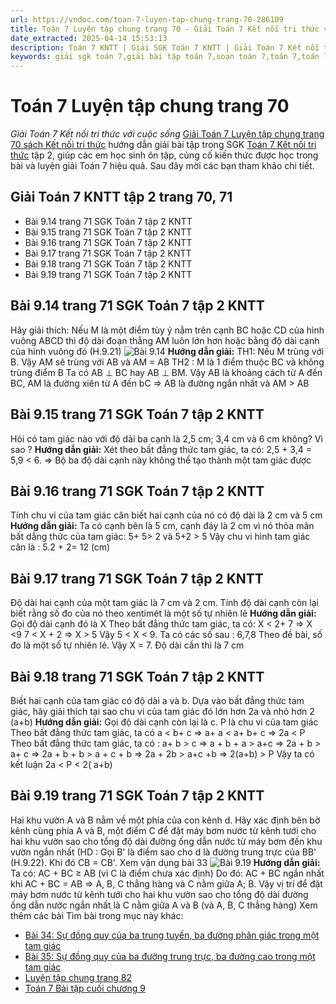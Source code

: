 ```yaml
---
url: https://vndoc.com/toan-7-luyen-tap-chung-trang-70-286109
title: Toán 7 Luyện tập chung trang 70 - Giải Toán 7 Kết nối tri thức với cuộc sống - VnDoc.com
date_extracted: 2025-04-14 15:53:13
description: Toán 7 KNTT | Giải SGK Toán 7 KNTT | Giải Toán 7 Kết nối tri thức| Giải bài tập Toán 7 Luyện tập chung trang 70 bao gồm lời giải chi tiết cho từng bài tập trong SGK Toán 7 tập 2 Kết nối tri thức, mời các bạn tham khảo.
keywords: giải sgk toán 7,giải bài tập toán 7,soạn toán 7,toán 7,toán lớp 7,giải toán 7,sgk toán 7,toan 7,giai toan 7,toán 7 tập 1,toán lớp 7 tập 2,bài tập toán lớp 7,giải bài tập toán lớp 7,sgk toán 7 tập 2,toán 7 kết nối tri thức,giải toán 7 kết nối tri thức,giải toán 7 kntt,Toán 7 Luyện tập chung trang 70,Luyện tập chung trang 70,Giải Toán 7 Luyện tập chung trang 70,toán lớp 7 Kết nối tri thức bài 31
---
```


# Toán 7 Luyện tập chung trang 70
 _Giải Toán 7 Kết nối tri thức với cuộc sống_
[Giải Toán 7 Luyện tập chung trang 70 sách Kết nối tri thức](<https://vndoc.com/toan-7-luyen-tap-chung-trang-70-286109>) hướng dẫn giải bài tập trong SGK [Toán 7 Kết nối tri thức](<https://vndoc.com/toan-7-tap-2-kntt>) tập 2, giúp các em học sinh ôn tập, củng cố kiến thức được học trong bài và luyện giải Toán 7 hiệu quả. Sau đây mời các bạn tham khảo chi tiết.
## Giải Toán 7 KNTT tập 2 trang 70, 71
  * Bài 9.14 trang 71 SGK Toán 7 tập 2 KNTT
  * Bài 9.15 trang 71 SGK Toán 7 tập 2 KNTT
  * Bài 9.16 trang 71 SGK Toán 7 tập 2 KNTT
  * Bài 9.17 trang 71 SGK Toán 7 tập 2 KNTT
  * Bài 9.18 trang 71 SGK Toán 7 tập 2 KNTT
  * Bài 9.19 trang 71 SGK Toán 7 tập 2 KNTT

## **Bài 9.14 trang 71 SGK Toán 7 tập 2 KNTT**
Hãy giải thích: Nếu M là một điểm tùy ý nằm trên cạnh BC hoặc CD của hình vuông ABCD thì độ dài đoạn thẳng AM luôn lớn hơn hoặc bằng độ dài cạnh của hình vuông đó \(H.9.21\)
![Bài 9.14](https://i.vdoc.vn/data/image/2025/02/04/Luyen-tap-1.jpg)
**Hướng dẫn giải:**
TH1: Nếu M trùng với B. Vậy AM sẽ trùng với AB và AM = AB
TH2 : M là 1 điểm thuộc BC và không trùng điểm B
Ta có AB ⊥ BC hay AB ⊥ BM. Vậy AB là khoảng cách từ A đến BC, AM là đường xiên từ A đến bC
=> AB là đường ngắn nhất và AM > AB
## **Bài 9.15 trang 71 SGK Toán 7 tập 2 KNTT**
Hỏi có tam giác nào với độ dài ba cạnh là 2,5 cm; 3,4 cm và 6 cm không? Vì sao ?
**Hướng dẫn giải:**
Xét theo bất đẳng thức tam giác, ta có: 2,5 + 3,4 = 5,9 < 6.
=> Bộ ba độ dài cạnh này không thể tạo thành một tam giác được
## **Bài 9.16 trang 71 SGK Toán 7 tập 2 KNTT**
Tính chu vi của tam giác cân biết hai cạnh của nó có độ dài là 2 cm và 5 cm
**Hướng dẫn giải:**
Ta có cạnh bên là 5 cm, cạnh đáy là 2 cm vì nó thỏa mãn bất dẳng thức của tam giác: 5+ 5> 2 và 5+2 > 5
Vậy chu vi hình tam giác cân là : 5.2 + 2= 12 \(cm\)
## **Bài 9.17 trang 71 SGK Toán 7 tập 2 KNTT**
Độ dài hai cạnh của một tam giác là 7 cm và 2 cm. Tính độ dài cạnh còn lại biết rằng số đo của nó theo xentimét là một số tự nhiên lẻ
**Hướng dẫn giải:**
Gọi độ dài cạnh đó là X
Theo bất đẳng thức tam giác, ta có: X < 2+ 7 => X <9
7 < X + 2 => X > 5
Vậy 5 < X < 9\. Ta có các số sau : 6,7,8
Theo đề bài, số đo là một số tự nhiên lẻ. Vậy X = 7. Độ dài cần thì là 7 cm
## **Bài 9.18 trang 71 SGK Toán 7 tập 2 KNTT**
Biết hai cạnh của tam giác có độ dài a và b. Dựa vào bất đẳng thức tam giác, hãy giải thích tại sao chu vi của tam giác đó lớn hơn 2a và nhỏ hơn 2 \(a+b\)
**Hướng dẫn giải:**
Gọi độ dài cạnh còn lại là c. P là chu vi của tam giác
Theo bất đẳng thức tam giác, ta có a < b+ c
=> a+ a < a+ b+ c
=> 2a < P
Theo bất đẳng thức tam giác, ta có : a+ b > c
=> a + b + a > a+c
=> 2a + b > a+ c
=> 2a + b + b > a + c + b
=> 2a + 2b > a+c +b
=> 2\(a+b\) > P
Vậy ta có kết luận 2a < P < 2\( a+b\)
## **Bài 9.19 trang 71 SGK Toán 7 tập 2 KNTT**
Hai khu vườn A và B nằm về một phía của con kênh d. Hãy xác định bên bờ kênh cùng phía A và B, một điểm C để đặt máy bơm nước từ kênh tưới cho hai khu vườn sao cho tổng độ dài đường ống dẫn nước từ máy bơm đến khu vườn ngắn nhất \(HD : Gọi B' là điểm sao cho d là đường trung trực của BB' \(H.9.22\). Khi đó CB = CB'. Xem vận dụng bài 33
![Bài 9.19](https://i.vdoc.vn/data/image/2025/02/04/Luyen-tap-2.jpg)
**Hướng dẫn giải:**
Ta có: AC + BC ≥ AB \(vì C là điểm chưa xác định\)
Do đó: AC + BC ngắn nhất khi AC + BC = AB
=> A, B, C thẳng hàng và C nằm giữa A; B.
Vậy vị trí để đặt máy bơm nước từ kênh tưới cho hai khu vườn sao cho tổng độ dài đường ống dẫn nước ngắn nhất là C nằm giữa A và B \(và A, B, C thẳng hàng\)
Xem thêm các bài Tìm bài trong mục này khác:
  * [Bài 34: Sự đồng quy của ba trung tuyến, ba đường phân giác trong một tam giác](</toan-7-bai-34-su-dong-quy-cua-ba-trung-tuyen-ba-duong-phan-giac-trong-mot-tam-giac-286112>)
  * [Bài 35: Sự đồng quy của ba đường trung trực, ba đường cao trong một tam giác](</toan-7-bai-35-su-dong-quy-cua-ba-duong-trung-truc-ba-duong-cao-trong-mot-tam-giac-286116>)
  * [Luyện tập chung trang 82](</toan-7-luyen-tap-chung-trang-82-286120>)
  * [Toán 7 Bài tập cuối chương 9](</toan-7-bai-tap-cuoi-chuong-9-ket-noi-tri-thuc-voi-cuoc-song-286129>)

